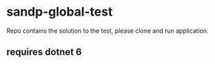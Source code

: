 # sandp-global-test
Repo contains the solution to the test, please clone and run application.
## requires dotnet 6
